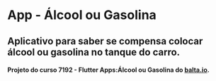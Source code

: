 # App - Álcool ou Gasolina

## Aplicativo para saber se compensa colocar álcool ou gasolina no tanque do carro.
#### Projeto do curso 7192 - Flutter Apps:Álcool ou Gasolina do [balta.io](balta.io).
